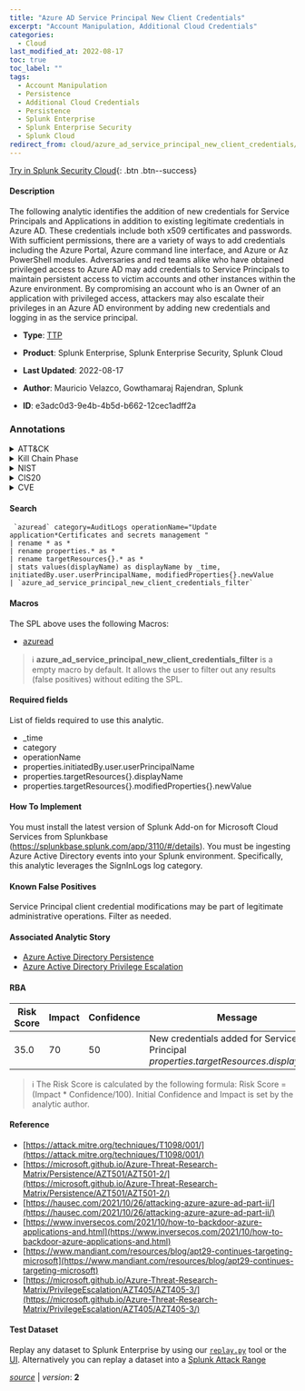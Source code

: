 ```yaml
---
title: "Azure AD Service Principal New Client Credentials"
excerpt: "Account Manipulation, Additional Cloud Credentials"
categories:
  - Cloud
last_modified_at: 2022-08-17
toc: true
toc_label: ""
tags:
  - Account Manipulation
  - Persistence
  - Additional Cloud Credentials
  - Persistence
  - Splunk Enterprise
  - Splunk Enterprise Security
  - Splunk Cloud
redirect_from: cloud/azure_ad_service_principal_new_client_credentials/
---
```




[Try in Splunk Security Cloud](https://www.splunk.com/en_us/cyber-security.html){: .btn .btn--success}

#### Description

The following analytic identifies the addition of new credentials for Service Principals and Applications in addition to existing legitimate credentials in Azure AD. These credentials include both x509 certificates and passwords. With sufficient permissions, there are a variety of ways to add credentials including the Azure Portal, Azure command line interface, and Azure or Az PowerShell modules. Adversaries and red teams alike who have obtained privileged access to Azure AD may add credentials to Service Principals to maintain persistent access to victim accounts and other instances within the Azure environment. By compromising an account who is an Owner of an application with privileged access, attackers may also escalate their privileges in an Azure AD environment by adding new credentials and logging in as the service principal.

- **Type**: [TTP](https://github.com/splunk/security_content/wiki/Detection-Analytic-Types)
- **Product**: Splunk Enterprise, Splunk Enterprise Security, Splunk Cloud

- **Last Updated**: 2022-08-17
- **Author**: Mauricio Velazco, Gowthamaraj Rajendran, Splunk
- **ID**: e3adc0d3-9e4b-4b5d-b662-12cec1adff2a

### Annotations
<details>
  <summary>ATT&CK</summary>

<div markdown="1">

#### [ATT&CK](https://attack.mitre.org/)

| ID          | Technique   | Tactic         |
| ----------- | ----------- |--------------- |
| [T1098](https://attack.mitre.org/techniques/T1098/) | Account Manipulation | Persistence |

| [T1098.001](https://attack.mitre.org/techniques/T1098/001/) | Additional Cloud Credentials | Persistence |

</div>
</details>


<details>
  <summary>Kill Chain Phase</summary>

<div markdown="1">

* Installation


</div>
</details>


<details>
  <summary>NIST</summary>

<div markdown="1">

* DE.CM



</div>
</details>

<details>
  <summary>CIS20</summary>

<div markdown="1">

* CIS 10



</div>
</details>

<details>
  <summary>CVE</summary>

<div markdown="1">


</div>
</details>


#### Search

```
 `azuread` category=AuditLogs operationName="Update application*Certificates and secrets management " 
| rename * as * 
| rename properties.* as * 
| rename targetResources{}.* as * 
| stats values(displayName) as displayName by _time, initiatedBy.user.userPrincipalName, modifiedProperties{}.newValue 
| `azure_ad_service_principal_new_client_credentials_filter`
```

#### Macros
The SPL above uses the following Macros:
* [azuread](https://github.com/splunk/security_content/blob/develop/macros/azuread.yml)

> :information_source:
> **azure_ad_service_principal_new_client_credentials_filter** is a empty macro by default. It allows the user to filter out any results (false positives) without editing the SPL.



#### Required fields
List of fields required to use this analytic.
* _time
* category
* operationName
* properties.initiatedBy.user.userPrincipalName
* properties.targetResources{}.displayName
* properties.targetResources{}.modifiedProperties{}.newValue



#### How To Implement
You must install the latest version of Splunk Add-on for Microsoft Cloud Services from Splunkbase (https://splunkbase.splunk.com/app/3110/#/details). You must be ingesting Azure Active Directory events into your Splunk environment. Specifically, this analytic leverages the SignInLogs log category.
#### Known False Positives
Service Principal client credential modifications may be part of legitimate administrative operations. Filter as needed.

#### Associated Analytic Story
* [Azure Active Directory Persistence](/stories/azure_active_directory_persistence)
* [Azure Active Directory Privilege Escalation](/stories/azure_active_directory_privilege_escalation)




#### RBA

| Risk Score  | Impact      | Confidence   | Message      |
| ----------- | ----------- |--------------|--------------|
| 35.0 | 70 | 50 | New credentials added for Service Principal $properties.targetResources{}.displayName$ |


> :information_source:
> The Risk Score is calculated by the following formula: Risk Score = (Impact * Confidence/100). Initial Confidence and Impact is set by the analytic author.


#### Reference

* [https://attack.mitre.org/techniques/T1098/001/](https://attack.mitre.org/techniques/T1098/001/)
* [https://microsoft.github.io/Azure-Threat-Research-Matrix/Persistence/AZT501/AZT501-2/](https://microsoft.github.io/Azure-Threat-Research-Matrix/Persistence/AZT501/AZT501-2/)
* [https://hausec.com/2021/10/26/attacking-azure-azure-ad-part-ii/](https://hausec.com/2021/10/26/attacking-azure-azure-ad-part-ii/)
* [https://www.inversecos.com/2021/10/how-to-backdoor-azure-applications-and.html](https://www.inversecos.com/2021/10/how-to-backdoor-azure-applications-and.html)
* [https://www.mandiant.com/resources/blog/apt29-continues-targeting-microsoft](https://www.mandiant.com/resources/blog/apt29-continues-targeting-microsoft)
* [https://microsoft.github.io/Azure-Threat-Research-Matrix/PrivilegeEscalation/AZT405/AZT405-3/](https://microsoft.github.io/Azure-Threat-Research-Matrix/PrivilegeEscalation/AZT405/AZT405-3/)



#### Test Dataset
Replay any dataset to Splunk Enterprise by using our [`replay.py`](https://github.com/splunk/attack_data#using-replaypy) tool or the [UI](https://github.com/splunk/attack_data#using-ui).
Alternatively you can replay a dataset into a [Splunk Attack Range](https://github.com/splunk/attack_range#replay-dumps-into-attack-range-splunk-server)




[*source*](https://github.com/splunk/security_content/tree/develop/detections/cloud/azure_ad_service_principal_new_client_credentials.yml) \| *version*: **2**